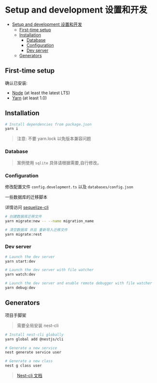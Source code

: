 # Setup and development 设置和开发

- [Setup and development 设置和开发](#setup-and-development-设置和开发)
  - [First-time setup](#first-time-setup)
  - [Installation](#installation)
    - [Database](#database)
    - [Configuration](#configuration)
    - [Dev server](#dev-server)
  - [Generators](#generators)

## First-time setup

确认已安装:

- [Node](https://nodejs.org/en/) (at least the latest LTS)
- [Yarn](https://yarnpkg.com/lang/en/docs/install/) (at least 1.0)

## Installation

```bash
# Install dependencies from package.json
yarn i
```

> 注意: 不要 yarn.lock 以免版本兼容问题

### Database

> 案例使用 `sqlite` 具体请根据需要,自行修改。

### Configuration

修改配置文件 `config.development.ts` 以及 `databases/config.json`

一些数据库的迁移脚本  

详情访问 [sequelize-cli](https://github.com/sequelize/cli)

```bash
# 创建数据库迁移文件
yarn migrate:new -- --name migration_name

# 清空数据库 并且 重新导入迁移文件
yarn migrate:rest
```

### Dev server

```bash
# Launch the dev server
yarn start:dev

# Launch the dev server with file watcher
yarn watch:dev

# Launch the dev server and enable remote debugger with file watcher
yarn debug:dev
```

## Generators

项目手脚架

> 需要全局安装 nest-cli

```bash
# Install nest-cli globally
yarn global add @nestjs/cli

# Generate a new service
nest generate service user

# Generate a new class
nest g class user

```

> [Nest-cli 文档](https://docs.nestjs.com/cli/usages#generate-alias-g)
